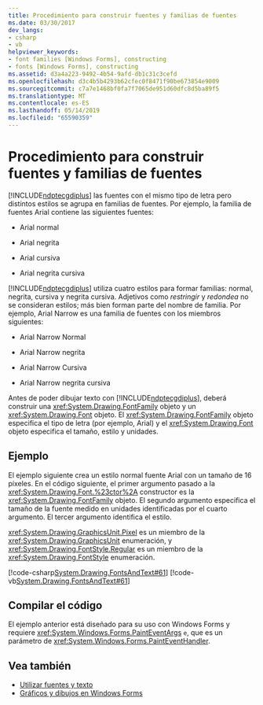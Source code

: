 ```yaml
---
title: Procedimiento para construir fuentes y familias de fuentes
ms.date: 03/30/2017
dev_langs:
- csharp
- vb
helpviewer_keywords:
- font families [Windows Forms], constructing
- fonts [Windows Forms], constructing
ms.assetid: d3a4a223-9492-4b54-9afd-db1c31c3cefd
ms.openlocfilehash: d3c4b5b4293b62cfec0f8471f90be673854e9009
ms.sourcegitcommit: c7a7e1468bf0fa7f7065de951d60dfc8d5ba89f5
ms.translationtype: MT
ms.contentlocale: es-ES
ms.lasthandoff: 05/14/2019
ms.locfileid: "65590359"
---
```

# <a name="how-to-construct-font-families-and-fonts"></a>Procedimiento para construir fuentes y familias de fuentes
[!INCLUDE[ndptecgdiplus](../../../../includes/ndptecgdiplus-md.md)] las fuentes con el mismo tipo de letra pero distintos estilos se agrupa en familias de fuentes. Por ejemplo, la familia de fuentes Arial contiene las siguientes fuentes:  
  
- Arial normal  
  
- Arial negrita  
  
- Arial cursiva  
  
- Arial negrita cursiva  
  
 [!INCLUDE[ndptecgdiplus](../../../../includes/ndptecgdiplus-md.md)] utiliza cuatro estilos para formar familias: normal, negrita, cursiva y negrita cursiva. Adjetivos como *restringir* y *redondea* no se consideran estilos; más bien forman parte del nombre de familia. Por ejemplo, Arial Narrow es una familia de fuentes con los miembros siguientes:  
  
- Arial Narrow Normal  
  
- Arial Narrow negrita  
  
- Arial Narrow Cursiva  
  
- Arial Narrow negrita cursiva  
  
 Antes de poder dibujar texto con [!INCLUDE[ndptecgdiplus](../../../../includes/ndptecgdiplus-md.md)], deberá construir una <xref:System.Drawing.FontFamily> objeto y un <xref:System.Drawing.Font> objeto. El <xref:System.Drawing.FontFamily> objeto especifica el tipo de letra (por ejemplo, Arial) y el <xref:System.Drawing.Font> objeto especifica el tamaño, estilo y unidades.  
  
## <a name="example"></a>Ejemplo  
 El ejemplo siguiente crea un estilo normal fuente Arial con un tamaño de 16 píxeles. En el código siguiente, el primer argumento pasado a la <xref:System.Drawing.Font.%23ctor%2A> constructor es la <xref:System.Drawing.FontFamily> objeto. El segundo argumento especifica el tamaño de la fuente medido en unidades identificadas por el cuarto argumento. El tercer argumento identifica el estilo.  
  
 <xref:System.Drawing.GraphicsUnit.Pixel> es un miembro de la <xref:System.Drawing.GraphicsUnit> enumeración, y <xref:System.Drawing.FontStyle.Regular> es un miembro de la <xref:System.Drawing.FontStyle> enumeración.  
  
 [!code-csharp[System.Drawing.FontsAndText#61](~/samples/snippets/csharp/VS_Snippets_Winforms/System.Drawing.FontsAndText/CS/Class1.cs#61)]
 [!code-vb[System.Drawing.FontsAndText#61](~/samples/snippets/visualbasic/VS_Snippets_Winforms/System.Drawing.FontsAndText/VB/Class1.vb#61)]  
  
## <a name="compiling-the-code"></a>Compilar el código  
 El ejemplo anterior está diseñado para su uso con Windows Forms y requiere <xref:System.Windows.Forms.PaintEventArgs> `e`, que es un parámetro de <xref:System.Windows.Forms.PaintEventHandler>.  
  
## <a name="see-also"></a>Vea también

- [Utilizar fuentes y texto](using-fonts-and-text.md)
- [Gráficos y dibujos en Windows Forms](graphics-and-drawing-in-windows-forms.md)
